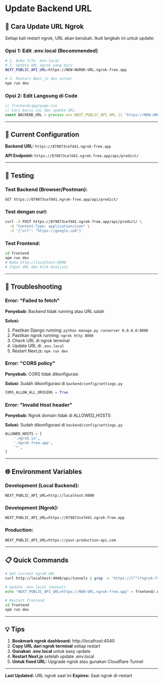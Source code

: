 # Update Backend URL

## 🔄 Cara Update URL Ngrok

Setiap kali restart ngrok, URL akan berubah. Ikuti langkah ini untuk update:

### **Opsi 1: Edit .env.local (Recommended)**

```bash
# 1. Buka file .env.local
# 2. Update URL ngrok yang baru
NEXT_PUBLIC_API_URL=https://NEW-NGROK-URL.ngrok-free.app

# 3. Restart Next.js dev server
npm run dev
```

### **Opsi 2: Edit Langsung di Code**

```typescript
// frontend/app/page.tsx
// Cari baris ini dan update URL:
const BACKEND_URL = process.env.NEXT_PUBLIC_API_URL || 'https://NEW-URL.ngrok-free.app'
```

---

## 📝 **Current Configuration**

**Backend URL:** `https://879873ce7d41.ngrok-free.app`

**API Endpoint:** `https://879873ce7d41.ngrok-free.app/api/predict/`

---

## 🧪 **Testing**

### Test Backend (Browser/Postman):
```
GET https://879873ce7d41.ngrok-free.app/api/predict/
```

### Test dengan curl:
```bash
curl -X POST https://879873ce7d41.ngrok-free.app/api/predict/ \
  -H "Content-Type: application/json" \
  -d '{"url": "https://google.com"}'
```

### Test Frontend:
```bash
cd frontend
npm run dev
# Buka http://localhost:3000
# Input URL dan klik Analisis
```

---

## 🔧 **Troubleshooting**

### Error: "Failed to fetch"
**Penyebab:** Backend tidak running atau URL salah

**Solusi:**
1. Pastikan Django running: `python manage.py runserver 0.0.0.0:8000`
2. Pastikan ngrok running: `ngrok http 8000`
3. Check URL di ngrok terminal
4. Update URL di `.env.local`
5. Restart Next.js: `npm run dev`

### Error: "CORS policy"
**Penyebab:** CORS tidak dikonfigurasi

**Solusi:** Sudah dikonfigurasi di `backend/config/settings.py`
```python
CORS_ALLOW_ALL_ORIGINS = True
```

### Error: "Invalid Host header"
**Penyebab:** Ngrok domain tidak di ALLOWED_HOSTS

**Solusi:** Sudah dikonfigurasi di `backend/config/settings.py`
```python
ALLOWED_HOSTS = [
    '.ngrok.io',
    '.ngrok-free.app',
    '*',
]
```

---

## 🌐 **Environment Variables**

### Development (Local Backend):
```env
NEXT_PUBLIC_API_URL=http://localhost:8000
```

### Development (Ngrok):
```env
NEXT_PUBLIC_API_URL=https://879873ce7d41.ngrok-free.app
```

### Production:
```env
NEXT_PUBLIC_API_URL=https://your-production-api.com
```

---

## 📋 **Quick Commands**

```bash
# Get current ngrok URL
curl http://localhost:4040/api/tunnels | grep -o 'https://[^"]*ngrok-free.app'

# Update .env.local (manual)
echo "NEXT_PUBLIC_API_URL=https://NEW-URL.ngrok-free.app" > frontend/.env.local

# Restart frontend
cd frontend
npm run dev
```

---

## 💡 **Tips**

1. **Bookmark ngrok dashboard:** http://localhost:4040
2. **Copy URL dari ngrok terminal** setiap restart
3. **Gunakan .env.local** untuk easy update
4. **Restart Next.js** setelah update .env.local
5. **Untuk fixed URL:** Upgrade ngrok atau gunakan Cloudflare Tunnel

---

**Last Updated:** URL ngrok saat ini
**Expires:** Saat ngrok di-restart
